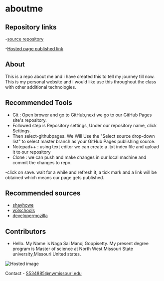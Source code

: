 # aboutme
## Repository links

-[source repository](https://github.com/Manoj1028/aboutme)

-[Hosted page published link](https://manoj1028.github.io/aboutme/)
## About 
This is a repo  about me and i have created this to tell my journey till now. This is my personal website and i would like use this throughout the class with other additional technologies.
## Recommended Tools

- Git : Open brower and go to  GitHub,next we go to our GitHub Pages site's repository.
- Followed step is  Repository settings, Under our repository name, click  Settings.
- Then select-githubpages. We Will Use the "Select source drop-down list" to select master branch as your GitHub Pages publishing source.
- Notepad++ : using text editor we can create a .txt index file and upload it to our repository
- Clone : we can push and make changes in our local machine and commit the changes to repo.

-click on save. wait for a while and refresh it, a tick mark and a link will be obtained which means our page gets published.
## Recommended sources
- [shayhowe](https://learn.shayhowe.com/html-css/getting-to-know-html/)
- [w3schools](https://www.w3schools.com/html/)
- [developermozilla](https://developer.mozilla.org/en-US/docs/Learn/HTML/Introduction_to_HTML/Creating_hyperlinks)

## Contributors

- Hello. My Name is Naga Sai Manoj Goppisetty. My present degree program is Master of science at North West Missouri State university,Missouri United states.

 ![Hosted image](https://www.kttn.com/wp-content/uploads/2017/04/Northwest-Missouri-State-University.jpg")

Contact - S534885@nwmissouri.edu
